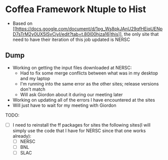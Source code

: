 # Coffea Framework Ntuple to Hist
- Based on [[https://docs.google.com/document/d/1pg_Ws8pkJAnU29qfHEiqUENpD7sTrM2y0UX5ISvCjyI/edit?tab=t.80l00hjza16|this]], the only site that need to have their iteration of this job updated is NERSC 
  
## Dump
- Working on getting the input files downloaded at NERSC:
  - Had to fix some merge conflicts between what was in my desktop and my laptop
  - I'm running into the same error as the other sites; release versions don't match
  - Will ask Giordon about it during our meeting later
- Working on updating all of the errors I have encountered at the sites
- Will just have to wait for my meeting with Giordon

TODO:
- [ ] I need to reinstall the ff packages for sites the following sites(I will simply use the code that I have for NERSC since that one works already):
  - [ ] NERSC
  - [ ] BNL
  - [ ] SLAC

